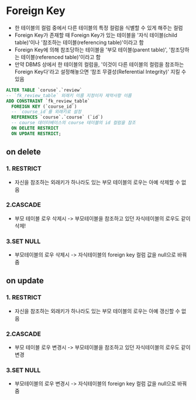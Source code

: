 # Foreign Key
* 한 테이블의 컬럼 중에서 다른 테이블의 특정 컬럼을 식별할 수 있게 해주는 컬럼
* Foreign Key가 존재할 때 Foreign Key가 있는 테이블을 '자식 테이블(child table)'이나 '참조하는 테이블(referencing table)'이라고 함 
* Foreign Key에 의해 참조당하는 테이블을 '부모 테이블(parent table)', '참조당하는 테이블(referenced table)'이라고 함
* 만약 DBMS 상에서 한 테이블의 컬럼을, '이것이 다른 테이블의 컬럼을 참조하는 Foreign Key다'라고 설정해놓으면 ‘참조 무결성(Referential Integrity)' 지킬 수 있음

```sql
ALTER TABLE `coruse`.`review` 
-- `fk_review_table` 외래키 이름 지정이자 제약사항 이름
ADD CONSTRAINT `fk_review_table`
  FOREIGN KEY (`course_id`)
  -- `course_id`를 외래키로 설정
  REFERENCES `course`.`course` (`id`)
  -- course 데이터베이스의 course 테이블의 id 컬럼을 참조  
  ON DELETE RESTRICT
  ON UPDATE RESTRICT;
```

## on delete 
### 1. RESTRICT
* 자신을 참조하는 외래키가 하나라도 있는 부모 테이블의 로우는 아예 삭제할 수 없음

### 2.CASCADE
* 부모 테이블 로우 삭제시 -> 부모테이블을 참조하고 있던 자식테이블의 로우도 같이 삭제! 

### 3.SET NULL 
* 부모테이블의 로우 삭제시 -> 자식테이블의 foreign key 컬럼 값을 null으로 바꿔줌 

## on update 
### 1. RESTRICT
* 자신을 참조하는 외래키가 하나라도 있는 부모 테이블의 로우는 아예 갱신할 수 없음

### 2.CASCADE
* 부모 테이블 로우 변경시 -> 부모테이블을 참조하고 있던 자식테이블의 로우도 같이 변경 

### 3.SET NULL 
* 부모테이블의 로우 변경시 -> 자식테이블의 foreign key 컬럼 값을 null으로 바꿔줌 